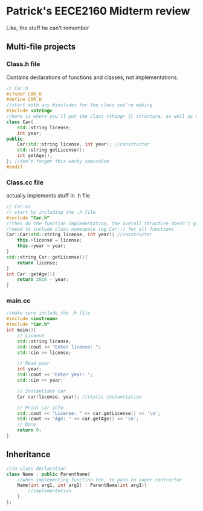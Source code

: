 # Patrick's EECE2160 Midterm review

Like, the stuff he can't remember

## Multi-file projects

### Class.h file

Contains declarations of functions and classes, not implementations.

```c++
// Car.h
#ifndef CAR_H
#define CAR_H
//start with any #includes for the class you're making
#include <string>
//here is where you'll put the class <thing> {} structure, as well as what's public or private
class Car{
    std::string license;
    int year;
public:
    Car(std::string license, int year); //constructor
    std::string getLicense();
    int getAge();
}; //don't forget this wacky semicolon
#endif
```

### Class.cc file

actually implements stuff in .h file

```c++
// Car.cc
// start by including the .h file
#include "Car.h"
//then do the function implementation, the overall structure doesn't go here.
//need to include class namespace (eg Car::) for all functions
Car::Car(std::string license, int year){ //constructor
    this->license = license;
    this->year = year;
}
std::string Car::getLicense(){
    return license;
}
int Car::getAge(){
    return 2016 - year;
}
```

### main.cc

```c++
//make sure include the .h file
#include <iostream>
#include "Car.h"
int main(){
    // License
    std::string license;
    std::cout << "Enter license: ";
    std::cin >> license;

    // Read year
    int year;
    std::cout << "Enter year: ";
    std::cin >> year;

    // Instantiate car
    Car car(license, year); //static instantiation

    // Print car info
    std::cout << "License: " << car.getLicense() << '\n';
    std::cout << "Age: " << car.getAge() << '\n';
    // Done
    return 0;
}
```

## Inheritance

```c++
//in class declaration
class Name : public ParentName{
    //when implementing function too, to pass to super contructor
    Name(int arg1, int arg2) : ParentName(int arg1){
        //implementation
    }
};
```
